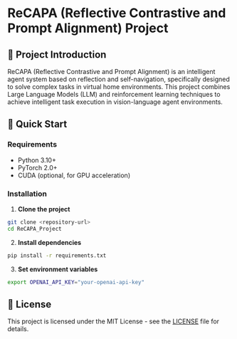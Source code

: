 # ReCAPA (Reflective Contrastive and Prompt Alignment) Project

## 📖 Project Introduction

ReCAPA (Reflective Contrastive and Prompt Alignment) is an intelligent agent system based on reflection and self-navigation, specifically designed to solve complex tasks in virtual home environments. This project combines Large Language Models (LLM) and reinforcement learning techniques to achieve intelligent task execution in vision-language agent environments.

## 🚀 Quick Start

### Requirements

- Python 3.10+
- PyTorch 2.0+
- CUDA (optional, for GPU acceleration)

### Installation

1. **Clone the project**
```bash
git clone <repository-url>
cd ReCAPA_Project
```

2. **Install dependencies**
```bash
pip install -r requirements.txt
```

3. **Set environment variables**
```bash
export OPENAI_API_KEY="your-openai-api-key"
```



## 📄 License

This project is licensed under the MIT License - see the [LICENSE](LICENSE) file for details.







